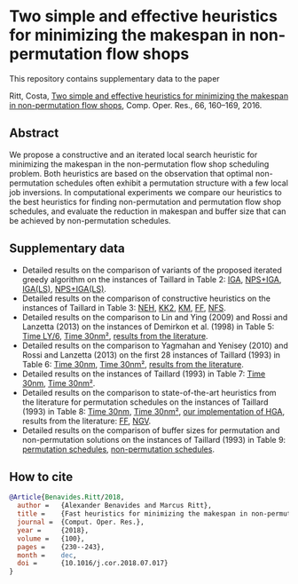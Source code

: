 # Two simple and effective heuristics for minimizing the makespan in non-permutation flow shops

This repository contains supplementary data to the paper

Ritt, Costa, [Two simple and effective heuristics for minimizing the makespan in non-permutation flow shops](http://dx.doi.org/10.1016/j.cor.2015.08.001), Comp. Oper. Res., 66, 160–169, 2016.

## Abstract

 We propose a constructive and an iterated local search heuristic for minimizing the makespan in the non-permutation flow shop scheduling problem. Both heuristics are based on the observation that optimal non-permutation schedules often exhibit a permutation structure with a few local job inversions. In computational experiments we compare our heuristics to the best heuristics for finding non-permutation and permutation flow shop schedules, and evaluate the reduction in makespan and buffer size that can be achieved by non-permutation schedules.

## Supplementary data

* Detailed results on the comparison of variants of the proposed iterated greedy algorithm on the instances of Taillard in Table 2: [IGA](data/t2-iga.csv), [NPS+IGA](data/t2-nps+iga.csv), [IGA(LS)](data/t2-iga-ls.csv), [NPS+IGA(LS)](data/t2-nps+iga-ls.csv).
* Detailed results on the comparison of constructive heuristics on the instances of Taillard in Table 3: [NEH](data/t3-neh.csv), [KK2](data/t3-kk2.csv), [KM](data/Ruiz.Maroto%20(2005),%20T3.csv), [FF](data/Fernandez-Viagas,Framinan%20(2014),%20T1.csv), [NFS](data/t3-nfs.csv).
* Detailed results on the comparison to Lin and Ying (2009) and Rossi and Lanzetta (2013) on the instances of Demirkon et al. (1998) in Table 5: [Time LY/6](data/t5-ly6.csv), [Time 30nm²](data/t5-30nmm.csv), [results from the literature](data/Rossi.Lanzetta%20(2013),%20T4.csv).
* Detailed results on the comparison to Yagmahan and Yenisey (2010) and Rossi and Lanzetta (2013) on the first 28 instances of Taillard (1993) in Table 6: [Time 30nm](data/t6-30nm.csv), [Time 30nm²](data/t6-30nmm.csv), [results from the literature](data/Rossi.Lanzetta%20(2013),%20T3.csv).
* Detailed results on the instances of Taillard (1993) in Table 7: [Time 30nm](data/t7-30nm.csv), [Time 30nm²](data/t7-30nmm.csv).
* Detailed results on the comparison to state-of-the-art heuristics from the literature for permutation schedules on the instances of Taillard (1993) in Table 8: [Time 30nm](data/t8-3nm.csv), [Time 30nm²](data/t8-30nmm.csv), [our implementation of HGA](data/t8-hga.csv), results from the literature: [FF](data/Fernandez-Viagas,Framinan%20(2014),%20T1.dat), [NGV](data/Zobolas,etal%20(2009),%20T8.dat).
* Detailed results on the comparison of buffer sizes for permutation and non-permutation solutions on the instances of Taillard (1993) in Table 9: [permutation schedules](data/t9-permutation.csv), [non-permutation schedules](data/t9-non-permutation.csv).

## How to cite

```bibtex
@Article{Benavides.Ritt/2018,
  author = 	 {Alexander Benavides and Marcus Ritt},
  title = 	 {Fast heuristics for minimizing the makespan in non-permutation flow shops},
  journal =	 {Comput. Oper. Res.},
  year = 	 {2018},
  volume =	 {100},
  pages =	 {230--243},
  month =	 dec,
  doi = 	 {10.1016/j.cor.2018.07.017}
}
```
